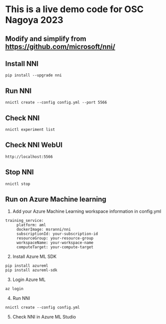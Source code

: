 # This is a live demo code for OSC Nagoya 2023

## Modify and simplify from https://github.com/microsoft/nni/

## Install NNI
```
pip install --upgrade nni
```

## Run NNI
```
nnictl create --config config.yml --port 5566
```

## Check NNI
```
nnictl experiment list
```

## Check NNI WebUI
```
http://localhost:5566
```

## Stop NNI
```
nnictl stop
```

## Run on Azure Machine learning
1. Add your Azure Machine Learning workspace information in config.yml
```
training_service:
     platform: aml
     dockerImage: msranni/nni
     subscriptionId: your-subscription-id
     resourceGroup: your-resource-group
     workspaceName: your-workspace-name
     computeTarget: your-compute-target
```

2. Install Azure ML SDK
```
pip install azureml
pip install azureml-sdk
```

3. Login Azure ML
```
az login
```

4. Run NNI
```
nnictl create --config config.yml
```

5. Check NNI in Azure ML Studio

